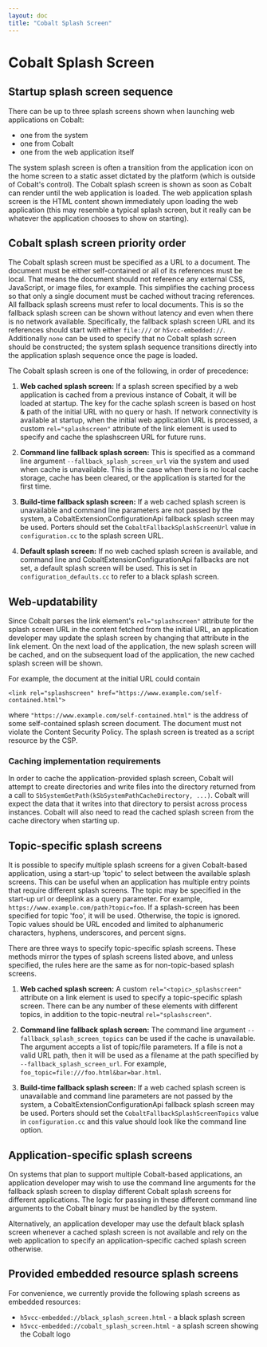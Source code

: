 ```yaml
---
layout: doc
title: "Cobalt Splash Screen"
---
```

# Cobalt Splash Screen

## Startup splash screen sequence

There can be up to three splash screens shown when launching web applications on
Cobalt:

  * one from the system
  * one from Cobalt
  * one from the web application itself

The system splash screen is often a transition from the application icon
on the home screen to a static asset dictated by the platform (which is outside
of Cobalt's control). The Cobalt splash screen is shown as soon as Cobalt can
render until the web application is loaded. The web application splash screen is
the HTML content shown immediately upon loading the web application (this may
resemble a typical splash screen, but it really can be whatever the application
chooses to show on starting).

## Cobalt splash screen priority order

The Cobalt splash screen must be specified as a URL to a document. The document
must be either self-contained or all of its references must be local. That means
the document should not reference any external CSS, JavaScript, or image files,
for example. This simplifies the caching process so that only a single document
must be cached without tracing references. All fallback splash screens must
refer to local documents. This is so the fallback splash screen can be shown
without latency and even when there is no network available. Specifically, the
fallback splash screen URL and its references should start with either
`file:///` or `h5vcc-embedded://`. Additionally `none` can be used to specify
that no Cobalt splash screen should be constructed; the system splash sequence
transitions directly into the application splash sequence once the page is
loaded.

The Cobalt splash screen is one of the following, in order of precedence:

  1. **Web cached splash screen:** If a splash screen specified by a web
     application is cached from a previous instance of Cobalt, it will be loaded
     at startup. The key for the cache splash screen is based on host & path of
     the initial URL with no query or hash. If network connectivity is available
     at startup, when the initial web application URL is processed, a custom
     `rel="splashscreen"` attribute of the link element is used to specify and
     cache the splashscreen URL for future runs.

  2. **Command line fallback splash screen:** This is specified as a command
     line argument `--fallback_splash_screen_url` via the system and used when
     cache is unavailable.  This is the case when there is no local cache
     storage, cache has been cleared, or the application is started for the
     first time.

  3. **Build-time fallback splash screen:** If a web cached splash screen is
     unavailable and command line parameters are not passed by the system,
     a CobaltExtensionConfigurationApi fallback splash screen may be used.
     Porters should set the `CobaltFallbackSplashScreenUrl` value in
     `configuration.cc` to the splash screen URL.

  4. **Default splash screen:** If no web cached splash screen is available, and
     command line and CobaltExtensionConfigurationApi fallbacks are not set, a
     default splash screen will be used. This is set in
     `configuration_defaults.cc` to refer to a black splash screen.

## Web-updatability

Since Cobalt parses the link element's `rel="splashscreen"` attribute for the
splash screen URL in the content fetched from the initial URL, an application
developer may update the splash screen by changing that attribute in the link
element. On the next load of the application, the new splash screen will be
cached, and on the subsequent load of the application, the new cached splash
screen will be shown.

For example, the document at the initial URL could contain
```
<link rel="splashscreen" href="https://www.example.com/self-contained.html">
```
where `"https://www.example.com/self-contained.html"` is the address of some
self-contained splash screen document. The document must not violate the Content
Security Policy. The splash screen is treated as a script resource by the CSP.

### Caching implementation requirements

In order to cache the application-provided splash screen, Cobalt will attempt
to create directories and write files into the directory returned from a call to
`SbSystemGetPath(kSbSystemPathCacheDirectory, ...)`.  Cobalt will expect the
data that it writes into that directory to persist across process instances.
Cobalt will also need to read the cached splash screen from the cache directory
when starting up.

## Topic-specific splash screens

It is possible to specify multiple splash screens for a given Cobalt-based
application, using a start-up 'topic' to select between the available splash
screens. This can be useful when an application has multiple entry points that
require different splash screens. The topic may be specified in the start-up url
or deeplink as a query parameter. For example,
`https://www.example.com/path?topic=foo`. If a splash-screen has been specified
for topic 'foo', it will be used. Otherwise, the topic is ignored. Topic values
should be URL encoded and limited to alphanumeric characters, hyphens,
underscores, and percent signs.

There are three ways to specify topic-specific splash screens. These methods mirror
the types of splash screens listed above, and unless specified, the rules here
are the same as for non-topic-based splash screens.

  1. **Web cached splash screen:** A custom `rel="<topic>_splashscreen"`
     attribute on a link element is used to specify a topic-specific splash
     screen. There can be any number of these elements with different topics, in
     addition to the topic-neutral `rel="splashscreen"`.

  2. **Command line fallback splash screen:** The command line argument
     `--fallback_splash_screen_topics` can be used if the cache is unavailable.
     The argument accepts a list of topic/file parameters. If a file is not a
     valid URL path, then it will be used as a filename at the path specified by
     `--fallback_splash_screen_url`. For example,
     `foo_topic=file:///foo.html&bar=bar.html`.

  3. **Build-time fallback splash screen:** If a web cached splash screen is
     unavailable and command line parameters are not passed by the system, a
     CobaltExtensionConfigurationApi fallback splash screen may be used. Porters
     should set the `CobaltFallbackSplashScreenTopics` value in
     `configuration.cc` and this value should look like the command line option.

## Application-specific splash screens

On systems that plan to support multiple Cobalt-based applications, an
application developer may wish to use the command line arguments for the
fallback splash screen to display different Cobalt splash screens for different
applications. The logic for passing in these different command line arguments to
the Cobalt binary must be handled by the system.

Alternatively, an application developer may use the default black splash screen
whenever a cached splash screen is not available and rely on the web application
to specify an application-specific cached splash screen otherwise.

## Provided embedded resource splash screens
For convenience, we currently provide the following splash screens as embedded
resources:

  * `h5vcc-embedded://black_splash_screen.html` - a black splash screen
  * `h5vcc-embedded://cobalt_splash_screen.html` - a splash screen showing the
    Cobalt logo
